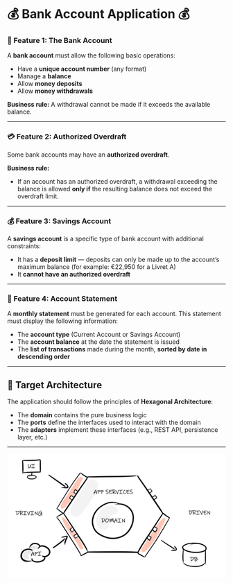 # 💰 **Bank Account Application** 💰

### 🧩 Feature 1: The Bank Account

A **bank account** must allow the following basic operations:

* Have a **unique account number** (any format)
* Manage a **balance**
* Allow **money deposits**
* Allow **money withdrawals**

**Business rule:**
A withdrawal cannot be made if it exceeds the available balance.

---

### 💳 Feature 2: Authorized Overdraft

Some bank accounts may have an **authorized overdraft**.

**Business rule:**

* If an account has an authorized overdraft, a withdrawal exceeding the balance is allowed **only if** the resulting balance does not exceed the overdraft limit.

---

### 💰 Feature 3: Savings Account

A **savings account** is a specific type of bank account with additional constraints:

* It has a **deposit limit** — deposits can only be made up to the account’s maximum balance (for example: €22,950 for a Livret A)
* It **cannot have an authorized overdraft**

---

### 📄 Feature 4: Account Statement

A **monthly statement** must be generated for each account.
This statement must display the following information:

* The **account type** (Current Account or Savings Account)
* The **account balance** at the date the statement is issued
* The **list of transactions** made during the month, **sorted by date in descending order**

---

## 🧱 Target Architecture

The application should follow the principles of **Hexagonal Architecture**:

* The **domain** contains the pure business logic
* The **ports** define the interfaces used to interact with the domain
* The **adapters** implement these interfaces (e.g., REST API, persistence layer, etc.)

---

![Hexagonal Architecture](./assets/hexa-schema.png)

